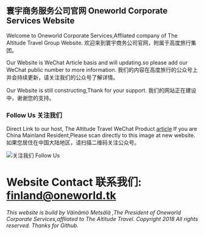 ## 寰宇商务服务公司官网 Oneworld Corporate Services Website

Welcome to Oneworld Corporate Services,Affliated company of The Altitude Travel Group Website.
欢迎来到寰宇商务公司官网，附属于高度旅行集团。

Our Website is WeChat Article basis and will updating.so please add our WeChat public number to more information.
我们的内容在高度旅行的公众号上并会持续更新，请关注我们的公众号了解详情。

Our Website is still constructing,Thank for your support.
我们的网站正在建设中，谢谢您的支持。


### Follow Us 关注我们
Direct Link to our host, The Altitude Travel WeChat Product [article](http://bit.ly/2BvJz8B) 
If you are China Mainland Resident,Please scan directly to this image at new website.
如果您居住在中国大陆地区，请扫描二维码关注公众号。

![关注我们 Follow Us](https://mp.weixin.qq.com/mp/qrcode?scene=10000004&size=102&__biz=MzUzMzkxNTE0Nw==&mid=100000064&idx=1&sn=faca8d52e9084a417c15ec7983d06039&send_time=)

# Website Contact 联系我们: finland@oneworld.tk



_This website is build by Väinämö Metsälä ,The President of Oneworld Corporate Services,affliated to The Altitude Travel.
Copyright 2018 All rights reserved. Thanks for Github._

<!-- Global site tag (gtag.js) - Google Analytics -->
<script async src="https://www.googletagmanager.com/gtag/js?id=UA-129765279-1"></script>
<script>
  window.dataLayer = window.dataLayer || [];
  function gtag(){dataLayer.push(arguments);}
  gtag('js', new Date());

  gtag('config', 'UA-129765279-1');
</script>
